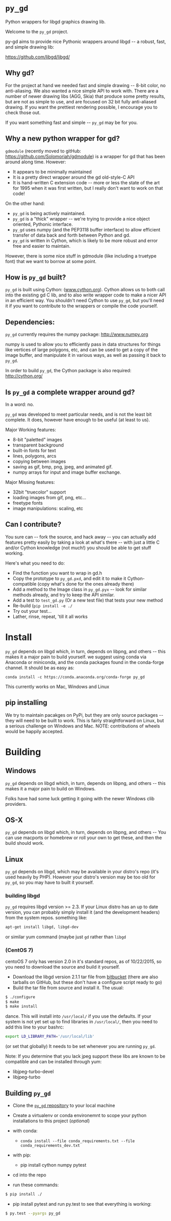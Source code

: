 # `py_gd`

Python wrappers for libgd graphics drawing lib.

Welcome to the `py_gd` project.

py-gd aims to provide nice Pythonic wrappers around libgd -- a robust, fast, and simple drawing lib:

https://github.com/libgd/libgd/

## Why gd?

For the project at hand we needed fast and simple drawing -- 8-bit color, no anti-aliasing.
We also wanted a nice simple API to work with. There are a number of newer drawing libs (AGG, Skia)
that produce some pretty results, but are not as simple to use, and are focused on 32 bit fully
anti-aliased drawing. If  you want the prettiest rendering possible, I encourage you to check those out.

If you want something fast and simple -- `py_gd` may be for you.

## Why a new python wrapper for gd?

`gdmodule` (recently moved to gitHub: https://github.com/Solomoriah/gdmodule) is a wrapper
for gd that has been around along time. However:
 - It appears to be minimally maintained
 - It is a pretty direct wrapper around the gd old-style-C API
 - It is hand-written C extension code -- more or less the state of the art for 1995
   when it was first written, but I really don't want to work on that code!

On the other hand:
 - `py_gd` is being actively maintained.
 - `py_gd` is a "thick" wrapper -- we're trying to provide a nice object oriented, Pythonic interface.
 - `py_gd` uses numpy (and the PEP3118 buffer interface) to allow efficient transfer of data back and forth between Python and gd.
 - `py_gd` is written in Cython, which is likely to be more robust and error free and easier to maintain.

However, there is some nice stuff in gdmodule (like including a truetype font) that we want to borrow at some point.

## How is `py_gd` built?

`py_gd` is built using Cython: (www.cython.org). Cython allows us to both call into the existing gd C lib, and to also write wrapper code to make a nicer API in an efficient way. You shouldn't need Cython to use `py_gd`, but you'll need it if you want to contribute to the wrappers or compile the code yourself.


## Dependencies:

`py_gd` currently requires the numpy package: http://www.numpy.org

numpy is used to allow you to efficiently pass in data structures for things like vertices of large polygons, etc, and can be used to get a copy of the image buffer, and manipulate it in various ways, as well as passing it back to `py_gd`.

In order to build `py_gd`, the Cython package is also required: http://cython.org/

## Is `py_gd` a complete wrapper around gd?

In a word: no.

`py_gd` was developed to meet particular needs, and is not the least bit complete. It does, however have enough to be useful (at least to us).

Major Working features:
 * 8-bit "paletted" images
 * transparent background
 * built-in fonts for text
 * lines, polygons, arcs
 * copying between images
 * saving as gif, bmp, png, jpeg, and animated gif.
 * numpy arrays for input and image buffer exchange.

Major Missing features:
 * 32bit "truecolor" support
 * loading images from gif, png, etc...
 * freetype fonts
 * image manipulations: scaling, etc

## Can I contribute?

You sure can -- fork the source, and hack away -- you can actually add features pretty easily by taking a look at what's there -- with just a little C and/or Cython knowledge (not much!) you should be able to get stuff working.

Here's what you need to do:

 * Find the function you want to wrap in gd.h
 * Copy the prototype to `py_gd.pxd`, and edit it to make it
   Cython-compatible (copy what's done for the ones already there)
 * Add a method to the Image class in `py_gd.pyx` -- look for similar
   methods already, and try to keep the API similar.
 * Add a test to `test_gd.py` (Or a new test file) that tests your new
   method
 * Re-build (``pip install -e ./``
 * Try out your test...
 * Lather, rinse, repeat, 'till it all works

# Install

`py_gd` depends on libgd which, in turn, depends on libpng, and others -- this makes it a major pain to build yourself. we suggest using conda via Anaconda or miniconda, and the conda packages found in the conda-forge channel. It should be as easy as:

```
conda install -c https://conda.anaconda.org/conda-forge py_gd
```

This currently works on Mac, Windows and Linux

## pip installing

We try to maintain pacakges on PyPi, but they are only source packages -- they will need to be built to work. This is fairly straightforward on Linux, but a serious challenge on Windows and Mac. NOTE: contributions of wheels would be happily accepted.

# Building

## Windows

`py_gd` depends on libgd which, in turn, depends on libpng, and others -- this makes it a major pain to build on Windows.

Folks have had some luck getting it going with the newer Windows clib providers.


## OS-X

`py_gd` depends on libgd which, in turn, depends on libpng, and others -- You can use macports or homebrew or roll your own to get these, and then the build should work.


## Linux

`py_gd` depends on libgd, which may be available in your distro's repo (it's used heavily by PHP). However your distro's version may be too old for `py_gd`, so you may have to built it yourself.

### building libgd

`py_gd` requires libgd version >= 2.3. If your Linux distro has an up to date version, you can probably simply install it (and the development headers) from the system repos. something like:

```bash
apt-get install libgd, libgd-dev
```
or similar yum command (maybe just ``gd`` rather than ``libgd``

### (CentOS 7)

centoOS 7 only has version 2.0 in it's standard repos, as of 10/22/2015, so you need to download the source and build it yourself.

 * Download the libgd version 2.1.1 tar file from [bitbucket](https://bitbucket.org/libgd/gd-libgd/downloads) (there are also tarballs on GitHub, but these don't have a configure script ready to go)
 * Build the tar file from source and install it. The usual:

```bash
$ ./configure
$ make
$ make install
```

dance. This will install into ``/usr/local/`` if you use the defaults. If your system is not yet set up to find libraries in ``/usr/local/``, then you need to add this line to your bashrc:

```bash 
export LD_LIBRARY_PATH='/usr/local/lib'
```
(or set that globally) It needs to be set whenever you are running `py_gd`.

Note: If you determine that you lack jpeg support these libs are known to be compatible and can be installed through yum:

* libjpeg-turbo-devel
* libjpeg-turbo

## Building `py_gd`

 * Clone the [`py_gd` repository](https://github.com/NOAA-ORR-ERD/py_gd) to your local machine
 * Create a virtualenv or conda environemnt to scope your python installations to this project (<i>optional</i>)

 * with conda:
   - `conda install --file conda_requirements.txt --file conda_requirements_dev.txt`
 * with pip:
   - pip install cython numpy pytest

 * cd into the repo

 * run these commands:

```bash
$ pip install ./
```

 * pip install pytest and run py.test to see that everything is working:

```bash
$ py.test --pyargs py_gd 
```
 
